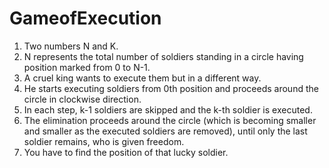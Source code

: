 # GameofExecution
1. Two numbers N and K. 
2. N represents the total number of soldiers standing in a circle having position marked from 0 to N-1. 
3. A cruel king wants to execute them but in a different way.
4. He starts executing soldiers from 0th position and proceeds around the circle in clockwise direction. 
5. In each step, k-1 soldiers are skipped and the k-th soldier is executed.
6. The elimination proceeds around the circle (which is becoming smaller and smaller as the executed soldiers are removed), until only the last soldier remains, who is given freedom.
7. You have to find the position of that lucky soldier.
